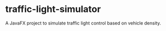 # traffic-light-simulator
A JavaFX project to simulate traffic light control based on vehicle density.
